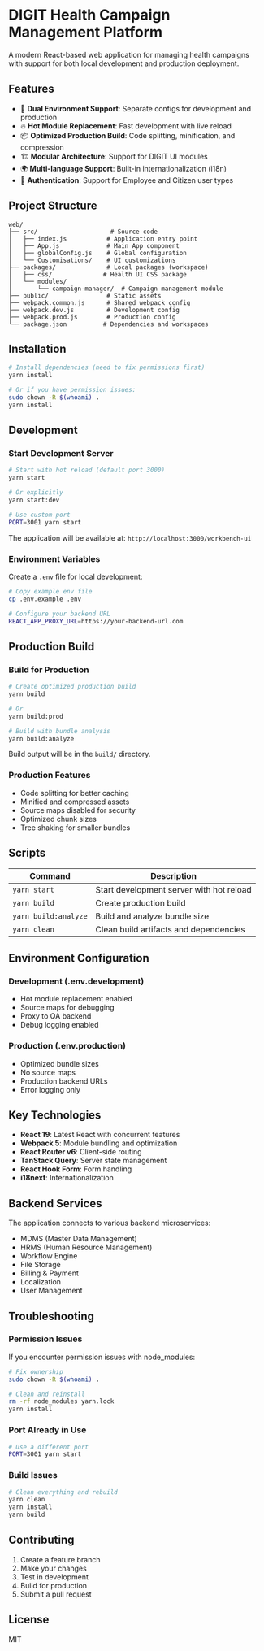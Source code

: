 # DIGIT Health Campaign Management Platform

A modern React-based web application for managing health campaigns with support for both local development and production deployment.

## Features

- 🚀 **Dual Environment Support**: Separate configs for development and production
- 🔥 **Hot Module Replacement**: Fast development with live reload
- 📦 **Optimized Production Build**: Code splitting, minification, and compression
- 🏗️ **Modular Architecture**: Support for DIGIT UI modules
- 🌍 **Multi-language Support**: Built-in internationalization (i18n)
- 🔐 **Authentication**: Support for Employee and Citizen user types

## Project Structure

```
web/
├── src/                    # Source code
│   ├── index.js           # Application entry point
│   ├── App.js             # Main App component
│   ├── globalConfig.js    # Global configuration
│   └── Customisations/    # UI customizations
├── packages/              # Local packages (workspace)
│   ├── css/              # Health UI CSS package
│   └── modules/
│       └── campaign-manager/  # Campaign management module
├── public/                # Static assets
├── webpack.common.js      # Shared webpack config
├── webpack.dev.js         # Development config
├── webpack.prod.js        # Production config
└── package.json          # Dependencies and workspaces
```

## Installation

```bash
# Install dependencies (need to fix permissions first)
yarn install

# Or if you have permission issues:
sudo chown -R $(whoami) .
yarn install
```

## Development

### Start Development Server

```bash
# Start with hot reload (default port 3000)
yarn start

# Or explicitly
yarn start:dev

# Use custom port
PORT=3001 yarn start
```

The application will be available at: `http://localhost:3000/workbench-ui`

### Environment Variables

Create a `.env` file for local development:

```bash
# Copy example env file
cp .env.example .env

# Configure your backend URL
REACT_APP_PROXY_URL=https://your-backend-url.com
```

## Production Build

### Build for Production

```bash
# Create optimized production build
yarn build

# Or
yarn build:prod

# Build with bundle analysis
yarn build:analyze
```

Build output will be in the `build/` directory.

### Production Features

- Code splitting for better caching
- Minified and compressed assets
- Source maps disabled for security
- Optimized chunk sizes
- Tree shaking for smaller bundles

## Scripts

| Command | Description |
|---------|-------------|
| `yarn start` | Start development server with hot reload |
| `yarn build` | Create production build |
| `yarn build:analyze` | Build and analyze bundle size |
| `yarn clean` | Clean build artifacts and dependencies |

## Environment Configuration

### Development (.env.development)
- Hot module replacement enabled
- Source maps for debugging
- Proxy to QA backend
- Debug logging enabled

### Production (.env.production)
- Optimized bundle sizes
- No source maps
- Production backend URLs
- Error logging only

## Key Technologies

- **React 19**: Latest React with concurrent features
- **Webpack 5**: Module bundling and optimization
- **React Router v6**: Client-side routing
- **TanStack Query**: Server state management
- **React Hook Form**: Form handling
- **i18next**: Internationalization

## Backend Services

The application connects to various backend microservices:

- MDMS (Master Data Management)
- HRMS (Human Resource Management)
- Workflow Engine
- File Storage
- Billing & Payment
- Localization
- User Management


## Troubleshooting

### Permission Issues

If you encounter permission issues with node_modules:

```bash
# Fix ownership
sudo chown -R $(whoami) .

# Clean and reinstall
rm -rf node_modules yarn.lock
yarn install
```

### Port Already in Use

```bash
# Use a different port
PORT=3001 yarn start
```

### Build Issues

```bash
# Clean everything and rebuild
yarn clean
yarn install
yarn build
```

## Contributing

1. Create a feature branch
2. Make your changes
3. Test in development
4. Build for production
5. Submit a pull request

## License

MIT